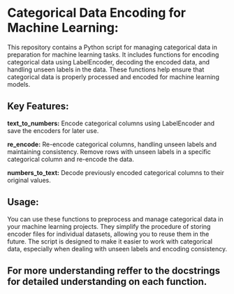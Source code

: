 # Categorical Data Encoding for Machine Learning:
This repository contains a Python script for managing categorical data in preparation for machine learning tasks. It includes functions for encoding categorical data using LabelEncoder, decoding the encoded data, and handling unseen labels in the data. These functions help ensure that categorical data is properly processed and encoded for machine learning models.

## Key Features:

**text_to_numbers:** Encode categorical columns using LabelEncoder and save the encoders for later use.

**re_encode:** Re-encode categorical columns, handling unseen labels and maintaining consistency. Remove rows with unseen labels in a specific categorical column and re-encode the data.

**numbers_to_text:** Decode previously encoded categorical columns to their original values.

## Usage:
You can use these functions to preprocess and manage categorical data in your machine learning projects. They simplify the procedure of storing encoder files for individual datasets, allowing you to reuse them in the future. The script is designed to make it easier to work with categorical data, especially when dealing with unseen labels and encoding consistency.

## For more understanding reffer to the docstrings for detailed understanding on each function.
 

